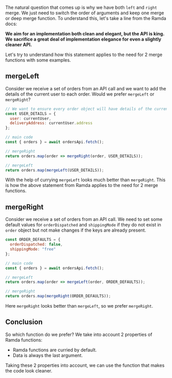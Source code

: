 The natural question that comes up is why we have both `left` and `right` merge. We just need to switch the order of arguments and keep one merge or deep merge function. To understand this, let's take a line from the Ramda docs:

**We aim for an implementation both clean and elegant, but the API is king. We sacrifice a great deal of implementation elegance for even a slightly cleaner API.**

Let's try to understand how this statement applies to the need for 2 merge functions with some examples.

## mergeLeft

Consider we receive a set of orders from an API call and we want to add the details of the current user to each order. Would we prefer `mergeLeft` or `mergeRight`?

```js
// We want to ensure every order object will have details of the current user.
const USER_DETAILS = {
  user: currentUser,
  deliveryAddress: currentUser.address
};

// main code
const { orders } = await ordersApi.fetch();

// mergeRight
return orders.map(order => mergeRight(order, USER_DETAILS));

// mergeLeft
return orders.map(mergeLeft(USER_DETAILS));
```

With the help of currying `mergeLeft` looks much better than `mergeRight`. This is how the above statement from Ramda applies to the need for 2 merge functions.

## mergeRight

Consider we receive a set of orders from an API call. We need to set some default values for `orderDispatched` and `shippingMode` if they do not exist in `order` object but not make changes if the keys are already present.

```js
const ORDER_DEFAULTS = {
  orderDispatched: false,
  shippingMode: "free"
};

// main code
const { orders } = await ordersApi.fetch();

// mergeLeft
return orders.map(order => mergeLeft(order, ORDER_DEFAULTS));

// mergeRight
return orders.map(mergeRight(ORDER_DEFAULTS));
```

Here `mergeRight` looks better than `mergeLeft`, so we prefer `mergeRight`.

## Conclusion

So which function do we prefer? We take into account 2 properties of Ramda functions:
- Ramda functions are curried by default.
- Data is always the last argument.

Taking these 2 properties into account, we can use the function that makes the code look cleaner.
